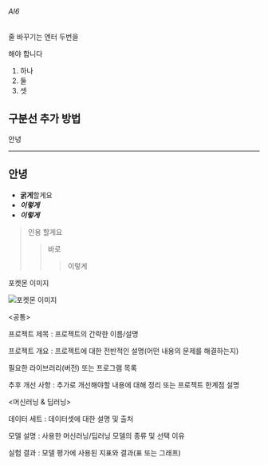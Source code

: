 
###### AI6

줄 바꾸기는
엔터 두번을 

해야 합니다
1. 하나
2. 둘
3. 셋

구분선 추가 방법 
---
안녕
***
안녕
---
+ **굵게**할게요
+ ___이렇게___
+ ***이렇게***

>인용 할게요
>>바로
>>>이렇게

포켓몬 이미지

![포켓몬 이미지](https://github.com/woogunny/BREAST-ULTRASOUND-IMAGES-DEEP-LEARNING-CLASSIFICATION-/blob/main/pocket.png)



<공통>

프로젝트 제목 : 프로젝트의 간략한 이름/설명

프로젝트 개요 : 프로젝트에 대한 전반적인 설명(어떤 내용의 문제를 해결하는지)

필요한 라이브러리(버전) 또는 프로그램 목록

추후 개선 사항 : 추가로 개선해야할 내용에 대해 정리 또는 프로젝트 한계점 설명

<머신러닝 & 딥러닝>

데이터 세트 : 데이터셋에 대한 설명 및 출처

모델 설명 : 사용한 머신러닝/딥러닝 모델의 종류 및 선택 이유

실험 결과 : 모델 평가에 사용된 지표와 결과(표 또는 그래프)


